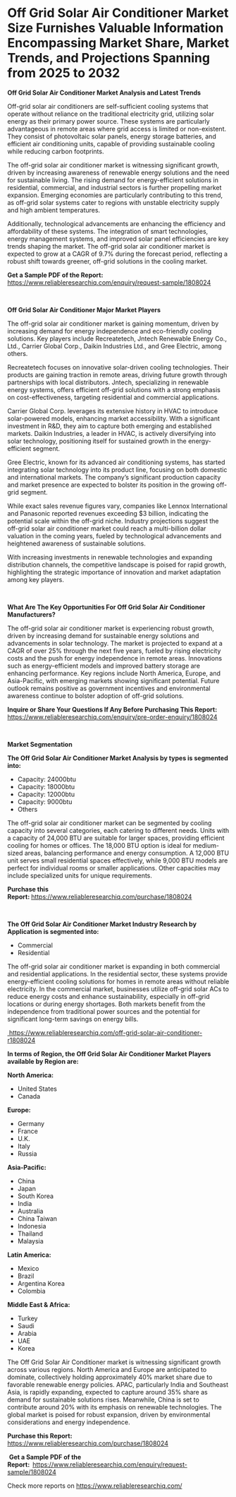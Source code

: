 <p><h1>Off Grid Solar Air Conditioner Market Size Furnishes Valuable Information Encompassing Market Share, Market Trends, and Projections Spanning from 2025 to 2032</h1></p><p><strong>Off Grid Solar Air Conditioner Market Analysis and Latest Trends</strong></p>
<p><p>Off-grid solar air conditioners are self-sufficient cooling systems that operate without reliance on the traditional electricity grid, utilizing solar energy as their primary power source. These systems are particularly advantageous in remote areas where grid access is limited or non-existent. They consist of photovoltaic solar panels, energy storage batteries, and efficient air conditioning units, capable of providing sustainable cooling while reducing carbon footprints.</p><p>The off-grid solar air conditioner market is witnessing significant growth, driven by increasing awareness of renewable energy solutions and the need for sustainable living. The rising demand for energy-efficient solutions in residential, commercial, and industrial sectors is further propelling market expansion. Emerging economies are particularly contributing to this trend, as off-grid solar systems cater to regions with unstable electricity supply and high ambient temperatures.</p><p>Additionally, technological advancements are enhancing the efficiency and affordability of these systems. The integration of smart technologies, energy management systems, and improved solar panel efficiencies are key trends shaping the market. The off-grid solar air conditioner market is expected to grow at a CAGR of 9.7% during the forecast period, reflecting a robust shift towards greener, off-grid solutions in the cooling market.</p></p>
<p><strong>Get a Sample PDF of the Report:&nbsp;</strong> <a href="https://www.reliableresearchiq.com/enquiry/request-sample/1808024?utm_campaign=2267&utm_medium=2&utm_source=Github&utm_content=ia&utm_term=19022025&utm_id=off-grid-solar-air-conditioner">https://www.reliableresearchiq.com/enquiry/request-sample/1808024</a></p>
<p>&nbsp;</p>
<p><strong>Off Grid Solar Air Conditioner Major Market Players</strong></p>
<p><p>The off-grid solar air conditioner market is gaining momentum, driven by increasing demand for energy independence and eco-friendly cooling solutions. Key players include Recreatetech, Jntech Renewable Energy Co., Ltd., Carrier Global Corp., Daikin Industries Ltd., and Gree Electric, among others.</p><p>Recreatetech focuses on innovative solar-driven cooling technologies. Their products are gaining traction in remote areas, driving future growth through partnerships with local distributors. Jntech, specializing in renewable energy systems, offers efficient off-grid solutions with a strong emphasis on cost-effectiveness, targeting residential and commercial applications.</p><p>Carrier Global Corp. leverages its extensive history in HVAC to introduce solar-powered models, enhancing market accessibility. With a significant investment in R&D, they aim to capture both emerging and established markets. Daikin Industries, a leader in HVAC, is actively diversifying into solar technology, positioning itself for sustained growth in the energy-efficient segment.</p><p>Gree Electric, known for its advanced air conditioning systems, has started integrating solar technology into its product line, focusing on both domestic and international markets. The company’s significant production capacity and market presence are expected to bolster its position in the growing off-grid segment.</p><p>While exact sales revenue figures vary, companies like Lennox International and Panasonic reported revenues exceeding $3 billion, indicating the potential scale within the off-grid niche. Industry projections suggest the off-grid solar air conditioner market could reach a multi-billion dollar valuation in the coming years, fueled by technological advancements and heightened awareness of sustainable solutions.</p><p>With increasing investments in renewable technologies and expanding distribution channels, the competitive landscape is poised for rapid growth, highlighting the strategic importance of innovation and market adaptation among key players.</p></p>
<p>&nbsp;</p>
<p><strong>What Are The Key Opportunities For Off Grid Solar Air Conditioner Manufacturers?</strong></p>
<p><p>The off-grid solar air conditioner market is experiencing robust growth, driven by increasing demand for sustainable energy solutions and advancements in solar technology. The market is projected to expand at a CAGR of over 25% through the next five years, fueled by rising electricity costs and the push for energy independence in remote areas. Innovations such as energy-efficient models and improved battery storage are enhancing performance. Key regions include North America, Europe, and Asia-Pacific, with emerging markets showing significant potential. Future outlook remains positive as government incentives and environmental awareness continue to bolster adoption of off-grid solutions.</p></p>
<p><strong>Inquire or Share Your Questions If Any Before Purchasing This Report:</strong> <a href="https://www.reliableresearchiq.com/enquiry/pre-order-enquiry/1808024?utm_campaign=2267&utm_medium=2&utm_source=Github&utm_content=ia&utm_term=19022025&utm_id=off-grid-solar-air-conditioner">https://www.reliableresearchiq.com/enquiry/pre-order-enquiry/1808024</a></p>
<p>&nbsp;</p>
<p><strong>Market Segmentation</strong></p>
<p><strong>The Off Grid Solar Air Conditioner Market Analysis by types is segmented into:</strong></p>
<p><ul><li>Capacity: 24000btu</li><li>Capacity: 18000btu</li><li>Capacity: 12000btu</li><li>Capacity: 9000btu</li><li>Others</li></ul></p>
<p><p>The off-grid solar air conditioner market can be segmented by cooling capacity into several categories, each catering to different needs. Units with a capacity of 24,000 BTU are suitable for larger spaces, providing efficient cooling for homes or offices. The 18,000 BTU option is ideal for medium-sized areas, balancing performance and energy consumption. A 12,000 BTU unit serves small residential spaces effectively, while 9,000 BTU models are perfect for individual rooms or smaller applications. Other capacities may include specialized units for unique requirements.</p></p>
<p><strong>Purchase this Report:&nbsp;</strong><a href="https://www.reliableresearchiq.com/purchase/1808024?utm_campaign=2267&utm_medium=2&utm_source=Github&utm_content=ia&utm_term=19022025&utm_id=off-grid-solar-air-conditioner">https://www.reliableresearchiq.com/purchase/1808024</a></p>
<p>&nbsp;</p>
<p><strong>The Off Grid Solar Air Conditioner Market Industry Research by Application is segmented into:</strong></p>
<p><ul><li>Commercial</li><li>Residential</li></ul></p>
<p><p>The off-grid solar air conditioner market is expanding in both commercial and residential applications. In the residential sector, these systems provide energy-efficient cooling solutions for homes in remote areas without reliable electricity. In the commercial market, businesses utilize off-grid solar ACs to reduce energy costs and enhance sustainability, especially in off-grid locations or during energy shortages. Both markets benefit from the independence from traditional power sources and the potential for significant long-term savings on energy bills.</p></p>
<p><a href="https://www.reliableresearchiq.com/off-grid-solar-air-conditioner-r1808024?utm_campaign=2267&utm_medium=2&utm_source=Github&utm_content=ia&utm_term=19022025&utm_id=off-grid-solar-air-conditioner">&nbsp;https://www.reliableresearchiq.com/off-grid-solar-air-conditioner-r1808024</a></p>
<p><strong>In terms of Region, the Off Grid Solar Air Conditioner Market Players available by Region are:</strong></p>
<p>
    <p> <strong> North America: </strong>
        <ul>
            <li>United States</li>
            <li>Canada</li>
        </ul>
        </p> 
    <p> <strong> Europe: </strong>
        <ul>
            <li>Germany</li>
            <li>France</li>
            <li>U.K.</li>
            <li>Italy</li>
            <li>Russia</li>
        </ul>
        </p> 
    <p> <strong> Asia-Pacific: </strong>
        <ul>
            <li>China</li>
            <li>Japan</li>
            <li>South Korea</li>
            <li>India</li>
            <li>Australia</li>
            <li>China Taiwan</li>
            <li>Indonesia</li>
            <li>Thailand</li>
            <li>Malaysia</li>
        </ul>
        </p> 
    <p> <strong> Latin America: </strong>
        <ul>
            <li>Mexico</li>
            <li>Brazil</li>
            <li>Argentina Korea</li>
            <li>Colombia</li>
        </ul>
        </p> 
    <p> <strong> Middle East & Africa: </strong>
        <ul>
            <li>Turkey</li>
            <li>Saudi</li>
            <li>Arabia</li>
            <li>UAE</li>
            <li>Korea</li>
        </ul>
    </p>
    </p>
<p><p>The Off Grid Solar Air Conditioner market is witnessing significant growth across various regions. North America and Europe are anticipated to dominate, collectively holding approximately 40% market share due to favorable renewable energy policies. APAC, particularly India and Southeast Asia, is rapidly expanding, expected to capture around 35% share as demand for sustainable solutions rises. Meanwhile, China is set to contribute around 20% with its emphasis on renewable technologies. The global market is poised for robust expansion, driven by environmental considerations and energy independence.</p></p>
<p><strong>Purchase this Report: </strong><a href="https://www.reliableresearchiq.com/purchase/1808024?utm_campaign=2267&utm_medium=2&utm_source=Github&utm_content=ia&utm_term=19022025&utm_id=off-grid-solar-air-conditioner">https://www.reliableresearchiq.com/purchase/1808024</a></p>
<p>&nbsp;<strong>Get a Sample PDF of the Report:&nbsp;&nbsp;</strong><a href="https://www.reliableresearchiq.com/enquiry/request-sample/1808024?utm_campaign=2267&utm_medium=2&utm_source=Github&utm_content=ia&utm_term=19022025&utm_id=off-grid-solar-air-conditioner">https://www.reliableresearchiq.com/enquiry/request-sample/1808024</a></p>
<p><strong></strong></p>
<p>Check more reports on <a href="https://www.reliableresearchiq.com/?utm_campaign=2267&utm_medium=2&utm_source=Github&utm_content=ia&utm_term=19022025&utm_id=off-grid-solar-air-conditioner">https://www.reliableresearchiq.com/</a></p>